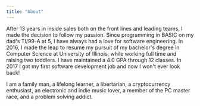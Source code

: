 ```yaml
---
title: "About"
---
```


After 13 years in inside sales both on the front lines and leading teams, I made the decision to follow my passion. Since programming in BASIC on my dad's TI/99-A at 5, I have always had a love for software engineering. In 2016, I made the leap to resume my pursuit of my bachelor's degree in Computer Science at University of Illinois, while working full time and raising two toddlers. I have maintained a 4.0 GPA through 12 classes. In 2017 I got my first software development job and now I won't ever look back!

I am a family man, a lifelong learner, a libertarian, a cryptocurrency enthusiast, an electronic and indie music lover, a member of the PC master race, and a problem solving addict.
